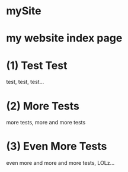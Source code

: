 # mySite
# my website index page
# (1) Test Test
   test, test, test...
# (2) More Tests
   more tests, more and more tests 
# (3) Even More Tests
   even more and more and more tests, LOLz...
